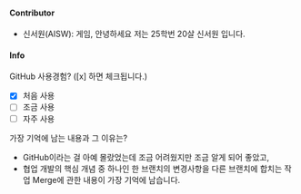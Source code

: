 #### Contributor
- 신서원(AISW): 게임, 안녕하세요 저는 25학번 20살 신서원 입니다.

#### Info

GitHub 사용경험? ([x] 하면 체크됩니다.)
- [X] 처음 사용
- [ ] 조금 사용
- [ ] 자주 사용

가장 기억에 남는 내용과 그 이유는? 
- GitHub이라는 걸 아예 몰랐었는데 조금 어려웠지만 조금 알게 되어 좋았고,
- 협업 개발의 핵심 개념 중 하나인 한 브랜치의 변경사항을 다른 브랜치에 합치는 작업 Merge에 관한 내용이 가장 기억에 남습니다.
